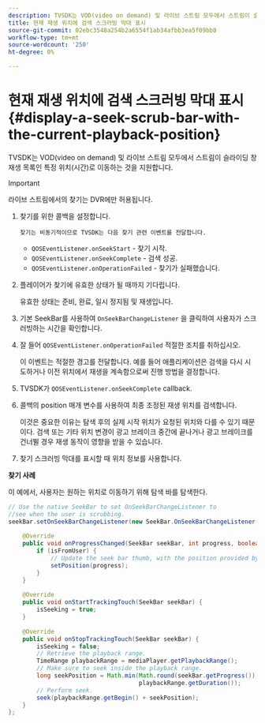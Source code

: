 ```yaml
---
description: TVSDK는 VOD(video on demand) 및 라이브 스트림 모두에서 스트림이 슬라이딩 창 재생 목록인 특정 위치(시간)로 이동하는 것을 지원합니다.
title: 현재 재생 위치에 검색 스크러빙 막대 표시
source-git-commit: 02ebc3548a254b2a6554f1ab34afbb3ea5f09bb8
workflow-type: tm+mt
source-wordcount: '250'
ht-degree: 0%

---
```


# 현재 재생 위치에 검색 스크러빙 막대 표시 {#display-a-seek-scrub-bar-with-the-current-playback-position}

TVSDK는 VOD(video on demand) 및 라이브 스트림 모두에서 스트림이 슬라이딩 창 재생 목록인 특정 위치(시간)로 이동하는 것을 지원합니다.

>[!IMPORTANT]
>
>라이브 스트림에서의 찾기는 DVR에만 허용됩니다.

1. 찾기를 위한 콜백을 설정합니다.

       찾기는 비동기적이므로 TVSDK는 다음 찾기 관련 이벤트를 전달합니다.
   
   * `QOSEventListener.onSeekStart` - 찾기 시작.
   * `QOSEventListener.onSeekComplete` - 검색 성공.
   * `QOSEventListener.onOperationFailed` - 찾기가 실패했습니다.

1. 플레이어가 찾기에 유효한 상태가 될 때까지 기다립니다.

   유효한 상태는 준비, 완료, 일시 정지됨 및 재생입니다.

1. 기본 SeekBar를 사용하여 `OnSeekBarChangeListener` 을 클릭하여 사용자가 스크러빙하는 시간을 확인합니다.
1. 잘 들어 `QOSEventListener.onOperationFailed` 적절한 조치를 취하십시오.

   이 이벤트는 적절한 경고를 전달합니다. 예를 들어 애플리케이션은 검색을 다시 시도하거나 이전 위치에서 재생을 계속함으로써 진행 방법을 결정합니다.

1. TVSDK가 `QOSEventListener.onSeekComplete` callback.
1. 콜백의 position 매개 변수를 사용하여 최종 조정된 재생 위치를 검색합니다.

   이것은 중요한 이유는 탐색 후의 실제 시작 위치가 요청된 위치와 다를 수 있기 때문이다. 검색 또는 기타 위치 변경이 광고 브레이크 중간에 끝나거나 광고 브레이크를 건너뛸 경우 재생 동작이 영향을 받을 수 있습니다.

1. 찾기 스크러빙 막대를 표시할 때 위치 정보를 사용합니다.

<!--<a id="example_9657AA855B6A4355B0E7D854596FFB54"></a>-->

**찾기 사례**

이 예에서, 사용자는 원하는 위치로 이동하기 위해 탐색 바를 탐색한다.

```java
// Use the native SeekBar to set OnSeekBarChangeListener to  
//see when the user is scrubbing. 
seekBar.setOnSeekBarChangeListener(new SeekBar.OnSeekBarChangeListener() { 
 
    @Override 
    public void onProgressChanged(SeekBar seekBar, int progress, boolean isFromUser) { 
        if (isFromUser) {  
            // Update the seek bar thumb, with the position provided by the user. 
            setPosition(progress); 
        } 
    } 
 
    @Override 
    public void onStartTrackingTouch(SeekBar seekBar) { 
        isSeeking = true; 
    } 
 
    @Override 
    public void onStopTrackingTouch(SeekBar seekBar) { 
        isSeeking = false; 
        // Retrieve the playback range. 
        TimeRange playbackRange = mediaPlayer.getPlaybackRange(); 
        // Make sure to seek inside the playback range. 
        long seekPosition = Math.min(Math.round(seekBar.getProgress()),  
                                     playbackRange.getDuration()); 
        // Perform seek. 
        seek(playbackRange.getBegin() + seekPosition); 
    } 
}; 
```
